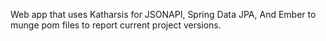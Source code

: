 Web app that uses Katharsis for JSONAPI, Spring Data JPA, And Ember to munge pom files to report current project versions.
